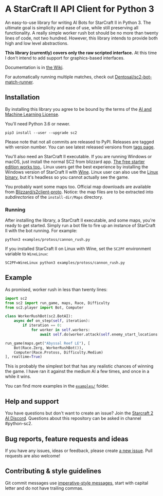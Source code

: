 # A StarCraft II API Client for Python 3

An easy-to-use library for writing AI Bots for StarCraft II in Python 3. The ultimate goal is simplicity and ease of use, while still preserving all functionality. A really simple worker rush bot should be no more than twenty lines of code, not two hundred. However, this library intends to provide both high and low level abstractions.

**This library (currently) covers only the raw scripted interface.** At this time I don't intend to add support for graphics-based interfaces.

Documentation is in [the Wiki](https://github.com/Dentosal/python-sc2/wiki).

For automatically running multiple matches, check out [Dentosal/sc2-bot-match-runner](https://github.com/Dentosal/sc2-bot-match-runner).

## Installation

By installing this library you agree to be bound by the terms of the [AI and Machine Learning License](http://blzdistsc2-a.akamaihd.net/AI_AND_MACHINE_LEARNING_LICENSE.html).

You'll need Python 3.6 or newer.

```
pip3 install --user --upgrade sc2
```

Please note that not all commits are released to PyPI. Releases are tagged with version number. You can see latest released versions from [tags page](https://github.com/Dentosal/python-sc2/tags).

You'll also need an StarCraft II executable. If you are running Windows or macOS, just install the normal SC2 from blizzard app. [The free starter edition works too.](https://us.battle.net/account/sc2/starter-edition/). Linux users get the best experience by installing the Windows version of StarCraft II with [Wine](https://www.winehq.org). Linux user can also use the [Linux binary](https://github.com/Blizzard/s2client-proto#downloads), but it's headless so you cannot actually see the game.

You probably want some maps too. Official map downloads are available from [Blizzard/s2client-proto](https://github.com/Blizzard/s2client-proto#downloads). Notice: the map files are to be extracted into *subdirectories* of the `install-dir/Maps` directory.

### Running

After installing the library, a StarCraft II executable, and some maps, you're ready to get started. Simply run a bot file to fire up an instance of StarCraft II with the bot running. For example:

```
python3 examples/protoss/cannon_rush.py
```

If you installed StarCraft II on Linux with Wine, set the `SC2PF` environment variable to `WineLinux`:

```
SC2PF=WineLinux python3 examples/protoss/cannon_rush.py
```

## Example

As promised, worker rush in less than twenty lines:

```python
import sc2
from sc2 import run_game, maps, Race, Difficulty
from sc2.player import Bot, Computer

class WorkerRushBot(sc2.BotAI):
    async def on_step(self, iteration):
        if iteration == 0:
            for worker in self.workers:
                await self.do(worker.attack(self.enemy_start_locations[0]))

run_game(maps.get("Abyssal Reef LE"), [
    Bot(Race.Zerg, WorkerRushBot()),
    Computer(Race.Protoss, Difficulty.Medium)
], realtime=True)
```

This is probably the simplest bot that has any realistic chances of winning the game. I have ran it against the medium AI a few times, and once in a while it wins.

You can find more examples in the [`examples/`](/examples) folder.

## Help and support

You have questions but don't want to create an issue? Join the [Starcraft 2 AI Discord](https://discordapp.com/invite/zXHU4wM). Questions about this repository can be asked in channel #python-sc2.

## Bug reports, feature requests and ideas

If you have any issues, ideas or feedback, please create [a new issue](https://github.com/Dentosal/python-sc2/issues/new). Pull requests are also welcome!


## Contributing & style guidelines

Git commit messages use [imperative-style messages](https://stackoverflow.com/a/3580764/2867076), start with capital letter and do not have trailing commas.
